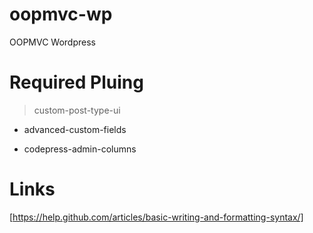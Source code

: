 # oopmvc-wp
OOPMVC Wordpress 

# Required Pluing 
> custom-post-type-ui

- advanced-custom-fields

- codepress-admin-columns


# Links 
[https://help.github.com/articles/basic-writing-and-formatting-syntax/]